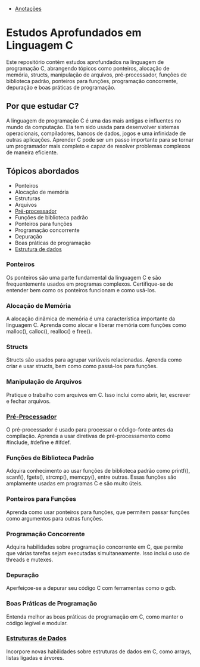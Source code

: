 - [Anotações](./Notes/notes.md)


# Estudos Aprofundados em Linguagem C

Este repositório contém estudos aprofundados na linguagem de programação C, abrangendo tópicos como ponteiros, alocação de memória, structs, manipulação de arquivos, pré-processador, funções de biblioteca padrão, ponteiros para funções, programação concorrente, depuração e boas práticas de programação.

## Por que estudar C?

A linguagem de programação C é uma das mais antigas e influentes no mundo da computação. Ela tem sido usada para desenvolver sistemas operacionais, compiladores, bancos de dados, jogos e uma infinidade de outras aplicações. Aprender C pode ser um passo importante para se tornar um programador mais completo e capaz de resolver problemas complexos de maneira eficiente.

## Tópicos abordados

- Ponteiros
- Alocação de memória
- Estruturas
- Arquivos
- [Pré-processador](./Projects/pre_processor/)
- Funções de biblioteca padrão
- Ponteiros para funções
- Programação concorrente
- Depuração
- Boas práticas de programação
- [Estrutura de dados](./Projects/%20data_structure/)

### Ponteiros

Os ponteiros são uma parte fundamental da linguagem C e são frequentemente usados em programas complexos. Certifique-se de entender bem como os ponteiros funcionam e como usá-los.

### Alocação de Memória

A alocação dinâmica de memória é uma característica importante da linguagem C. Aprenda como alocar e liberar memória com funções como malloc(), calloc(), realloc() e free().

### Structs

Structs são usados para agrupar variáveis relacionadas. Aprenda como criar e usar structs, bem como como passá-los para funções.

### Manipulação de Arquivos

Pratique o trabalho com arquivos em C. Isso inclui como abrir, ler, escrever e fechar arquivos.

### [Pré-Processador](./Projects/pre_processor/)

O pré-processador é usado para processar o código-fonte antes da compilação. Aprenda a usar diretivas de pré-processamento como #include, #define e #ifdef.

### Funções de Biblioteca Padrão

Adquira conhecimento ao usar funções de biblioteca padrão como printf(), scanf(), fgets(), strcmp(), memcpy(), entre outras. Essas funções são amplamente usadas em programas C e são muito úteis.

### Ponteiros para Funções

Aprenda como usar ponteiros para funções, que permitem passar funções como argumentos para outras funções.

### Programação Concorrente

Adquira habilidades sobre programação concorrente em C, que permite que várias tarefas sejam executadas simultaneamente. Isso inclui o uso de threads e mutexes.

### Depuração

Aperfeiçoe-se a depurar seu código C com ferramentas como o gdb.

### Boas Práticas de Programação

Entenda melhor as boas práticas de programação em C, como manter o código legível e modular.

### [Estruturas de Dados](./Projects/%20data_structure/)

Incorpore novas habilidades sobre estruturas de dados em C, como arrays, listas ligadas e árvores.


